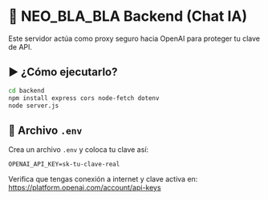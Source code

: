 # 🔌 NEO_BLA_BLA Backend (Chat IA)

Este servidor actúa como proxy seguro hacia OpenAI para proteger tu clave de API.

## ▶️ ¿Cómo ejecutarlo?

```bash
cd backend
npm install express cors node-fetch dotenv
node server.js
```

## 📄 Archivo `.env`

Crea un archivo `.env` y coloca tu clave así:

```
OPENAI_API_KEY=sk-tu-clave-real
```

Verifica que tengas conexión a internet y clave activa en: https://platform.openai.com/account/api-keys
